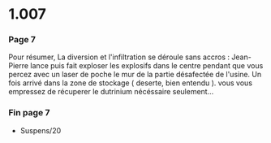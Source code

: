 # 1.007

### Page 7

Pour résumer, La diversion et l'infiltration se déroule sans accros : Jean-Pierre lance puis fait exploser les explosifs dans le centre pendant que vous percez avec un laser de poche le mur de la partie désafectée de l'usine. Un fois arrivé dans la zone de stockage \( deserte, bien entendu \). vous vous empressez de récuperer le dutrinium nécéssaire seulement...

### Fin page 7

* Suspens/20

